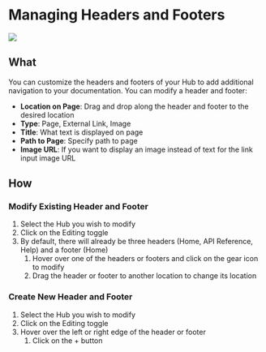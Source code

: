 
# Managing Headers and Footers 

![](../../assets/gifs/headers-footers.gif)

## What 
You can customize the headers and footers of your Hub to add additional navigation to your documentation. You can modify a header and footer: 

- **Location on Page**: Drag and drop along the header and footer to the desired location 
- **Type**: Page, External Link, Image 
- **Title**: What text is displayed on page
- **Path to Page**: Specify path to page  
- **Image URL**: If you want to display an image instead of text for the link input image URL 


## How 

### Modify Existing Header and Footer

1. Select the Hub you wish to modify
2. Click on the Editing toggle 
3. By default, there will already be three headers (Home, API Reference, Help) and a footer (Home) 
    1. Hover over one of the headers or footers and click on the gear icon to modify 
    2. Drag the header or footer to another location to change its location 


### Create New Header and Footer 

1. Select the Hub you wish to modify 
2. Click on the Editing toggle
3. Hover over the left or right edge of the header or footer 
    1. Click on the + button 
